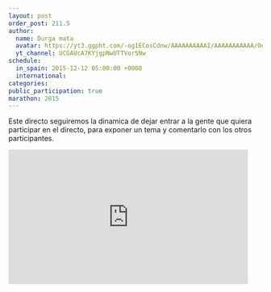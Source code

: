 ```yaml
---
layout: post
order_post: 211.5
author:
  name: Durga mata
  avatar: https://yt3.ggpht.com/-og1ECosCdnw/AAAAAAAAAAI/AAAAAAAAAAA/OqmWO7qYZIQ/s88-c-k-no/photo.jpg
  yt_channel: UCGAUcA7KYjgpNwUTTVorSNw
schedule:
  in_spain: 2015-12-12 05:00:00 +0000
  international:
categories:
public_participation: true
marathon: 2015
---
```

Este directo seguiremos la dinamica de dejar entrar a la gente que quiera participar en el directo, para exponer un tema y comentarlo con los otros participantes.

<iframe width="475" height="267" src="https://www.youtube.com/embed/F319eVivO1U" frameborder="0" allowfullscreen></iframe>
